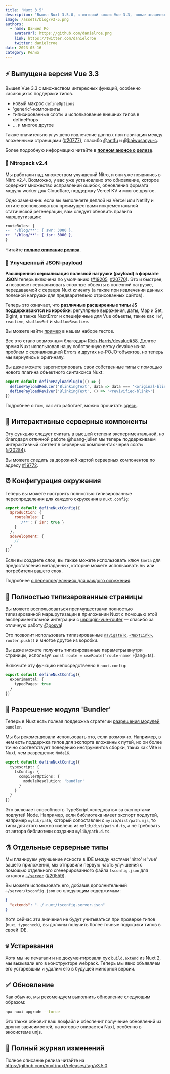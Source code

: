 ```yaml
---
title: 'Nuxt 3.5'
description: "Вышел Nuxt 3.5.0, в который вошли Vue 3.3, новые значения по умолчанию, интерактивные серверные компоненты, типизированные страницы, конфигурация окружения и многое другое."
image: /assets/blog/v3-5.png
authors:
  - name: Дэниел Ро
    avatarUrl: https://github.com/danielroe.png
    link: https://twitter.com/danielcroe
    twitter: danielcroe
date: 2023-05-16
category: Релиз
---
```


## ⚡️ Выпущена версия Vue 3.3

Вышел Vue 3.3 с множеством интересных функций, особенно касающихся поддержки типов.

* новый макрос `defineOptions`
* 'generic'-компоненты
* типизированные слоты и использование внешних типов в defineProps
* ... и многое другое

Также значительно улучшено извлечение данных при навигации между вложенными страницами ([#20777](https://github.com/nuxt/nuxt/pull/20777)), спасибо [@antfu](https://github.com/antfu) и [@baiwusanyu-c](https://github.com/baiwusanyu-c).

Более подробную информацию читайте в **[полном анонсе о релизе](https://blog.vuejs.org/posts/vue-3-3)**.

### 🙌 Nitropack v2.4

Мы работали над множеством улучшений Nitro, и они уже появились в Nitro v2.4. Возможно, у вас уже установлено это обновление, которое содержит множество исправлений ошибок, обновления формата модуля worker для Cloudflare, поддержку Vercel KV и многое другое.

Одно замечание: если вы выполняете деплой на Vercel или Netlify и хотите воспользоваться преимуществами инкрементальной статической регенерации, вам следует обновить правила маршрутизации:

```diff
routeRules: {
--  '/blog/**': { swr: 3000 },
++  '/blog/**': { isr: 3000 },
}
```

Читайте **[полное описание релиза](https://github.com/unjs/nitro/releases/tag/v2.4.0)**.

### 💖 Улучшенный JSON-payload

**Расширенная сериализация полезной нагрузки (payload) в формате JSON** теперь включена по умолчанию ([#19205](https://github.com/nuxt/nuxt/pull/19205), [#20770](https://github.com/nuxt/nuxt/pull/20770)). Это и быстрее, и позволяет сериализовать сложные объекты в полезной нагрузке, передаваемой с сервера Nuxt клиенту (а также при извлечении данных полезной нагрузки для предварительно отрисованных сайтов).

Теперь это означает, что **различные расширенные типы JS поддерживаются из коробки**: регулярные выражения, даты, Map и Set, BigInt, а также NuxtError и специфичные для Vue объекты, такие как `ref`, `reactive`, `shallowRef` и `shallowReactive`.

Вы можете найти [пример](https://github.com/nuxt/nuxt/blob/main/test/fixtures/basic/pages/json-payload.vue) в нашем наборе тестов.

Все это стало возможным благодаря [Rich-Harris/devalue#58](https://github.com/Rich-Harris/devalue/pull/58). Долгое время Nuxt использовал нашу собственную ветку devalue из-за проблем с сериализацией Errors и других не-POJO-объектов, но теперь мы вернулись к оригиналу.

Вы даже можете зарегистрировать свои собственные типы с помощью нового плагина объектного синтаксиса Nuxt:

```ts [plugins/custom-payload-type.ts]
export default definePayloadPlugin(() => {
  definePayloadReducer('BlinkingText', data => data === '<original-blink>' && '_')
  definePayloadReviver('BlinkingText', () => '<revivified-blink>')
})
```

Подробнее о том, как это работает, можно прочитать [здесь](https://github.com/rich-harris/devalue#custom-types).

## 🛝 Интерактивные серверные компоненты

Эту функцию следует считать в высшей степени экспериментальной, но благодаря отличной работе @huang-julien мы теперь поддерживаем интерактивный контент в серверных компонентах через _слоты_ ([#20284](https://github.com/nuxt/nuxt/pull/20284)).

Вы можете следить за дорожной картой серверных компонентов по адресу [#19772](https://github.com/nuxt/nuxt/issues/19772).

## ⏰ Конфигурация окружения

Теперь вы можете настроить полностью типизированные переопределения для каждого окружения в `nuxt.config`:

```js
export default defineNuxtConfig({
  $production: {
    routeRules: {
      '/**': { isr: true }
    }
  },
  $development: {
    //
  }
})
```

Если вы создаете слои, вы также можете использовать ключ `$meta` для предоставления метаданных, которые можете использовать вы или потребители вашего слоя.

Подробнее [о переопределениях для каждого окружения](https://github.com/nuxt/nuxt/pull/20329).

## 💪 Полностью типизарованные страницы

Вы можете воспользоваться преимуществами полностью типизированной маршрутизации в приложении Nuxt с помощью этой экспериментальной интеграции с [unplugin-vue-router](https://github.com/posva/unplugin-vue-router) — спасибо за отличную работу [@posva](https://github.com/posva)!

Это позволит использовать типизированные [`navigateTo`](/docs/api/utils/navigate-to), [`<NuxtLink>`](/docs/api/components/nuxt-link), `router.push()` и многое другое из коробки.

Вы даже можете получить типизированные параметры внутри страницы, используя `const route = useRoute('route-name')`{lang=ts}.

Включите эту функцию непосредственно в `nuxt.config`:

```ts [nuxt.config.ts]
export default defineNuxtConfig({
  experimental: {
    typedPages: true
  }
})
```

## 🔎 Разрешение модуля 'Bundler'

Теперь в Nuxt есть полная поддержка стратегии [разрешения модулей](https://www.typescriptlang.org/docs/handbook/module-resolution.html) `bundler`.

Мы бы рекомендовали использовать это, если возможно. Например, в нем есть поддержка типов для экспорта вложенных путей, но он более точно соответствует поведению инструментов сборки, таких как Vite и Nuxt, чем разрешение `Node16`.

```ts [nuxt.config.ts]
export default defineNuxtConfig({
  typescript: {
    tsConfig: {
      compilerOptions: {
        moduleResolution: 'bundler'
      }
    }
  }
})
```

Это включает способность TypeScript «следовать» за экспортами подпутей Node. Например, если библиотека имеет экспорт подпутей, например `mylib/path`, который сопоставлен с `mylib/dist/path.mjs`, то типы для этого можно извлечь из `mylib/dist/path.d.ts`, а не требовать от автора библиотеки создания `mylib/path.d.ts`.

## ⚗️ Отдельные серверные типы

Мы планируем улучшение ясности в IDE между частями 'nitro' и 'vue' вашего приложения, мы отправили первую часть улучшения с помощью отдельного сгенерированного файла `tsconfig.json` для каталога [`~/server`](/docs/guide/directory-structure/server) ([#20559](https://github.com/nuxt/nuxt/pull/20559)).

Вы можете использовать его, добавив дополнительный `~/server/tsconfig.json` со следующим содержимым:

```json
{
  "extends": "../.nuxt/tsconfig.server.json"
}
```

Хотя сейчас эти значения не будут учитываться при проверке типов (`nuxi typecheck`), вы должны получить более точные подсказки типов в своей IDE.

## 💀 Устаревания

Хотя мы не печатали и не документировали хук `build.extend` из Nuxt 2, мы вызывали его в конструкторе webpack. Теперь мы явно объявляем его устаревшим и удалим его в будущей минорной версии.

## ✅ Обновление

Как обычно, мы рекомендуем выполнить обновление следующим образом:

```sh
npx nuxi upgrade --force
```

Это также обновит ваш локфайл и обеспечит получение обновлений из других зависимостей, на которые опирается Nuxt, особенно в экосистеме unjs.

## 📃 Полный журнал изменений

Полное описание релиза читайте на https://github.com/nuxt/nuxt/releases/tag/v3.5.0
